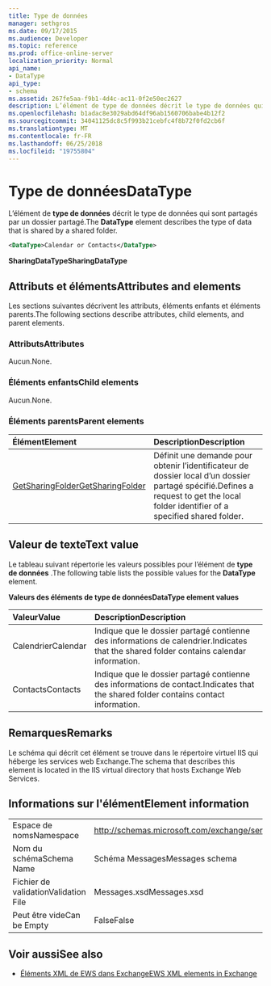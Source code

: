 ```yaml
---
title: Type de données
manager: sethgros
ms.date: 09/17/2015
ms.audience: Developer
ms.topic: reference
ms.prod: office-online-server
localization_priority: Normal
api_name:
- DataType
api_type:
- schema
ms.assetid: 267fe5aa-f9b1-4d4c-ac11-0f2e50ec2627
description: L’élément de type de données décrit le type de données qui sont partagés par un dossier partagé.
ms.openlocfilehash: b1adac8e3029abd64df96ab1560706babe4b12f2
ms.sourcegitcommit: 34041125dc8c5f993b21cebfc4f8b72f0fd2cb6f
ms.translationtype: MT
ms.contentlocale: fr-FR
ms.lasthandoff: 06/25/2018
ms.locfileid: "19755804"
---
```

# <a name="datatype"></a><span data-ttu-id="b9e2a-103">Type de données</span><span class="sxs-lookup"><span data-stu-id="b9e2a-103">DataType</span></span>

<span data-ttu-id="b9e2a-104">L’élément de **type de données** décrit le type de données qui sont partagés par un dossier partagé.</span><span class="sxs-lookup"><span data-stu-id="b9e2a-104">The **DataType** element describes the type of data that is shared by a shared folder.</span></span> 
  
```xml
<DataType>Calendar or Contacts</DataType>
```

<span data-ttu-id="b9e2a-105">**SharingDataType**</span><span class="sxs-lookup"><span data-stu-id="b9e2a-105">**SharingDataType**</span></span>

## <a name="attributes-and-elements"></a><span data-ttu-id="b9e2a-106">Attributs et éléments</span><span class="sxs-lookup"><span data-stu-id="b9e2a-106">Attributes and elements</span></span>

<span data-ttu-id="b9e2a-107">Les sections suivantes décrivent les attributs, éléments enfants et éléments parents.</span><span class="sxs-lookup"><span data-stu-id="b9e2a-107">The following sections describe attributes, child elements, and parent elements.</span></span>
  
### <a name="attributes"></a><span data-ttu-id="b9e2a-108">Attributs</span><span class="sxs-lookup"><span data-stu-id="b9e2a-108">Attributes</span></span>

<span data-ttu-id="b9e2a-109">Aucun.</span><span class="sxs-lookup"><span data-stu-id="b9e2a-109">None.</span></span>
  
### <a name="child-elements"></a><span data-ttu-id="b9e2a-110">Éléments enfants</span><span class="sxs-lookup"><span data-stu-id="b9e2a-110">Child elements</span></span>

<span data-ttu-id="b9e2a-111">Aucun.</span><span class="sxs-lookup"><span data-stu-id="b9e2a-111">None.</span></span>
  
### <a name="parent-elements"></a><span data-ttu-id="b9e2a-112">Éléments parents</span><span class="sxs-lookup"><span data-stu-id="b9e2a-112">Parent elements</span></span>

|<span data-ttu-id="b9e2a-113">**Élément**</span><span class="sxs-lookup"><span data-stu-id="b9e2a-113">**Element**</span></span>|<span data-ttu-id="b9e2a-114">**Description**</span><span class="sxs-lookup"><span data-stu-id="b9e2a-114">**Description**</span></span>|
|:-----|:-----|
|[<span data-ttu-id="b9e2a-115">GetSharingFolder</span><span class="sxs-lookup"><span data-stu-id="b9e2a-115">GetSharingFolder</span></span>](getsharingfolder.md) <br/> |<span data-ttu-id="b9e2a-116">Définit une demande pour obtenir l’identificateur de dossier local d’un dossier partagé spécifié.</span><span class="sxs-lookup"><span data-stu-id="b9e2a-116">Defines a request to get the local folder identifier of a specified shared folder.</span></span>  <br/> |
   
## <a name="text-value"></a><span data-ttu-id="b9e2a-117">Valeur de texte</span><span class="sxs-lookup"><span data-stu-id="b9e2a-117">Text value</span></span>

<span data-ttu-id="b9e2a-118">Le tableau suivant répertorie les valeurs possibles pour l’élément de **type de données** .</span><span class="sxs-lookup"><span data-stu-id="b9e2a-118">The following table lists the possible values for the **DataType** element.</span></span> 
  
<span data-ttu-id="b9e2a-119">**Valeurs des éléments de type de données**</span><span class="sxs-lookup"><span data-stu-id="b9e2a-119">**DataType element values**</span></span>

|<span data-ttu-id="b9e2a-120">**Valeur**</span><span class="sxs-lookup"><span data-stu-id="b9e2a-120">**Value**</span></span>|<span data-ttu-id="b9e2a-121">**Description**</span><span class="sxs-lookup"><span data-stu-id="b9e2a-121">**Description**</span></span>|
|:-----|:-----|
|<span data-ttu-id="b9e2a-122">Calendrier</span><span class="sxs-lookup"><span data-stu-id="b9e2a-122">Calendar</span></span>  <br/> |<span data-ttu-id="b9e2a-123">Indique que le dossier partagé contienne des informations de calendrier.</span><span class="sxs-lookup"><span data-stu-id="b9e2a-123">Indicates that the shared folder contains calendar information.</span></span>  <br/> |
|<span data-ttu-id="b9e2a-124">Contacts</span><span class="sxs-lookup"><span data-stu-id="b9e2a-124">Contacts</span></span>  <br/> |<span data-ttu-id="b9e2a-125">Indique que le dossier partagé contienne des informations de contact.</span><span class="sxs-lookup"><span data-stu-id="b9e2a-125">Indicates that the shared folder contains contact information.</span></span>  <br/> |
   
## <a name="remarks"></a><span data-ttu-id="b9e2a-126">Remarques</span><span class="sxs-lookup"><span data-stu-id="b9e2a-126">Remarks</span></span>

<span data-ttu-id="b9e2a-127">Le schéma qui décrit cet élément se trouve dans le répertoire virtuel IIS qui héberge les services web Exchange.</span><span class="sxs-lookup"><span data-stu-id="b9e2a-127">The schema that describes this element is located in the IIS virtual directory that hosts Exchange Web Services.</span></span>
  
## <a name="element-information"></a><span data-ttu-id="b9e2a-128">Informations sur l'élément</span><span class="sxs-lookup"><span data-stu-id="b9e2a-128">Element information</span></span>

|||
|:-----|:-----|
|<span data-ttu-id="b9e2a-129">Espace de noms</span><span class="sxs-lookup"><span data-stu-id="b9e2a-129">Namespace</span></span>  <br/> |http://schemas.microsoft.com/exchange/services/2006/messages  <br/> |
|<span data-ttu-id="b9e2a-130">Nom du schéma</span><span class="sxs-lookup"><span data-stu-id="b9e2a-130">Schema Name</span></span>  <br/> |<span data-ttu-id="b9e2a-131">Schéma Messages</span><span class="sxs-lookup"><span data-stu-id="b9e2a-131">Messages schema</span></span>  <br/> |
|<span data-ttu-id="b9e2a-132">Fichier de validation</span><span class="sxs-lookup"><span data-stu-id="b9e2a-132">Validation File</span></span>  <br/> |<span data-ttu-id="b9e2a-133">Messages.xsd</span><span class="sxs-lookup"><span data-stu-id="b9e2a-133">Messages.xsd</span></span>  <br/> |
|<span data-ttu-id="b9e2a-134">Peut être vide</span><span class="sxs-lookup"><span data-stu-id="b9e2a-134">Can be Empty</span></span>  <br/> |<span data-ttu-id="b9e2a-135">False</span><span class="sxs-lookup"><span data-stu-id="b9e2a-135">False</span></span>  <br/> |
   
## <a name="see-also"></a><span data-ttu-id="b9e2a-136">Voir aussi</span><span class="sxs-lookup"><span data-stu-id="b9e2a-136">See also</span></span>

- [<span data-ttu-id="b9e2a-137">Éléments XML de EWS dans Exchange</span><span class="sxs-lookup"><span data-stu-id="b9e2a-137">EWS XML elements in Exchange</span></span>](ews-xml-elements-in-exchange.md)

